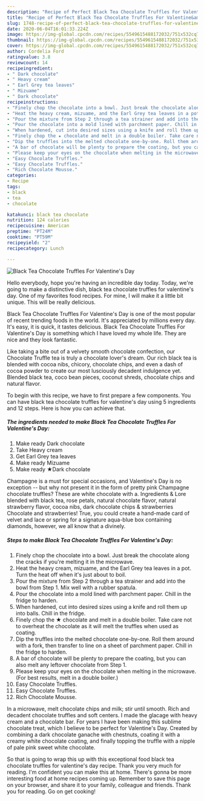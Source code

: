 ```yaml
---
description: "Recipe of Perfect Black Tea Chocolate Truffles For Valentine&amp;#39;s Day"
title: "Recipe of Perfect Black Tea Chocolate Truffles For Valentine&amp;#39;s Day"
slug: 1748-recipe-of-perfect-black-tea-chocolate-truffles-for-valentine-and-39-s-day
date: 2020-06-04T16:01:33.224Z
image: https://img-global.cpcdn.com/recipes/5549615488172032/751x532cq70/black-tea-chocolate-truffles-for-valentines-day-recipe-main-photo.jpg
thumbnail: https://img-global.cpcdn.com/recipes/5549615488172032/751x532cq70/black-tea-chocolate-truffles-for-valentines-day-recipe-main-photo.jpg
cover: https://img-global.cpcdn.com/recipes/5549615488172032/751x532cq70/black-tea-chocolate-truffles-for-valentines-day-recipe-main-photo.jpg
author: Cordelia Ford
ratingvalue: 3.8
reviewcount: 14
recipeingredient:
- " Dark chocolate"
- " Heavy cream"
- " Earl Grey tea leaves"
- " Mizuame"
- " Dark chocolate"
recipeinstructions:
- "Finely chop the chocolate into a bowl. Just break the chocolate along the cracks if you&#39;re melting it in the microwave."
- "Heat the heavy cream, mizuame, and the Earl Grey tea leaves in a pot. Turn the heat off when it&#39;s just about to boil."
- "Pour the mixture from Step 2 through a tea strainer and add into the bowl from Step 1. Mix well with a rubber spatula."
- "Pour the chocolate into a mold lined with parchment paper. Chill in the fridge to harden."
- "When hardened, cut into desired sizes using a knife and roll them up into balls. Chill in the fridge."
- "Finely chop the ★ chocolate and melt in a double boiler. Take care not to overheat the chocolate as it will melt the truffles when used as coating."
- "Dip the truffles into the melted chocolate one-by-one. Roll them around with a fork, then transfer to line on a sheet of parchment paper. Chill in the fridge to harden."
- "A bar of chocolate will be plenty to prepare the coating, but you can also melt any leftover chocolate from Step 1."
- "Please keep your eyes on the chocolate when melting in the microwave. (For best results, melt in a double boiler.)"
- "Easy Chocolate Truffles."
- "Easy Chocolate Truffles."
- "Rich Chocolate Mousse."
categories:
- Recipe
tags:
- black
- tea
- chocolate

katakunci: black tea chocolate 
nutrition: 124 calories
recipecuisine: American
preptime: "PT24M"
cooktime: "PT59M"
recipeyield: "2"
recipecategory: Lunch

---
```



![Black Tea Chocolate Truffles For Valentine&#39;s Day](https://img-global.cpcdn.com/recipes/5549615488172032/751x532cq70/black-tea-chocolate-truffles-for-valentines-day-recipe-main-photo.jpg)

Hello everybody, hope you're having an incredible day today. Today, we're going to make a distinctive dish, black tea chocolate truffles for valentine&#39;s day. One of my favorites food recipes. For mine, I will make it a little bit unique. This will be really delicious.

Black Tea Chocolate Truffles For Valentine&#39;s Day is one of the most popular of recent trending foods in the world. It's appreciated by millions every day. It's easy, it is quick, it tastes delicious. Black Tea Chocolate Truffles For Valentine&#39;s Day is something which I have loved my whole life. They are nice and they look fantastic.

Like taking a bite out of a velvety smooth chocolate confection, our Chocolate Truffle tea is truly a chocolate lover&#39;s dream. Our rich black tea is blended with cocoa nibs, chicory, chocolate chips, and even a dash of cocoa powder to create our most lusciously decadent indulgence yet. Blended black tea, coco bean pieces, coconut shreds, chocolate chips and natural flavor.


To begin with this recipe, we have to first prepare a few components. You can have black tea chocolate truffles for valentine&#39;s day using 5 ingredients and 12 steps. Here is how you can achieve that.

<!--inarticleads1-->

##### The ingredients needed to make Black Tea Chocolate Truffles For Valentine&#39;s Day:

1. Make ready  Dark chocolate
1. Take  Heavy cream
1. Get  Earl Grey tea leaves
1. Make ready  Mizuame
1. Make ready  ★Dark chocolate


Champagne is a must for special occasions, and Valentine&#39;s Day is no exception -- but why not present it in the form of pretty pink Champagne chocolate truffles? These are white chocolate with a. Ingredients &amp; Lore blended with black tea, rose petals, natural chocolate flavor, natural strawberry flavor, cocoa nibs, dark chocolate chips &amp; strawberries Chocolate and strawberries! True, you could create a hand-made card of velvet and lace or spring for a signature aqua-blue box containing diamonds, however, we all know that a divinely. 

<!--inarticleads2-->

##### Steps to make Black Tea Chocolate Truffles For Valentine&#39;s Day:

1. Finely chop the chocolate into a bowl. Just break the chocolate along the cracks if you&#39;re melting it in the microwave.
1. Heat the heavy cream, mizuame, and the Earl Grey tea leaves in a pot. Turn the heat off when it&#39;s just about to boil.
1. Pour the mixture from Step 2 through a tea strainer and add into the bowl from Step 1. Mix well with a rubber spatula.
1. Pour the chocolate into a mold lined with parchment paper. Chill in the fridge to harden.
1. When hardened, cut into desired sizes using a knife and roll them up into balls. Chill in the fridge.
1. Finely chop the ★ chocolate and melt in a double boiler. Take care not to overheat the chocolate as it will melt the truffles when used as coating.
1. Dip the truffles into the melted chocolate one-by-one. Roll them around with a fork, then transfer to line on a sheet of parchment paper. Chill in the fridge to harden.
1. A bar of chocolate will be plenty to prepare the coating, but you can also melt any leftover chocolate from Step 1.
1. Please keep your eyes on the chocolate when melting in the microwave. (For best results, melt in a double boiler.)
1. Easy Chocolate Truffles.
1. Easy Chocolate Truffles.
1. Rich Chocolate Mousse.


In a microwave, melt chocolate chips and milk; stir until smooth. Rich and decadent chocolate truffles and soft centers. I made the glacage with heavy cream and a chocolate bar. For years I have been making this sublime chocolate treat, which I believe to be perfect for Valentine&#39;s Day. Created by combining a dark chocolate ganache with chestnuts, coating it with a creamy white chocolate coating, and finally topping the truffle with a nipple of pale pink sweet white chocolate. 

So that is going to wrap this up with this exceptional food black tea chocolate truffles for valentine&#39;s day recipe. Thank you very much for reading. I'm confident you can make this at home. There's gonna be more interesting food at home recipes coming up. Remember to save this page on your browser, and share it to your family, colleague and friends. Thank you for reading. Go on get cooking!
